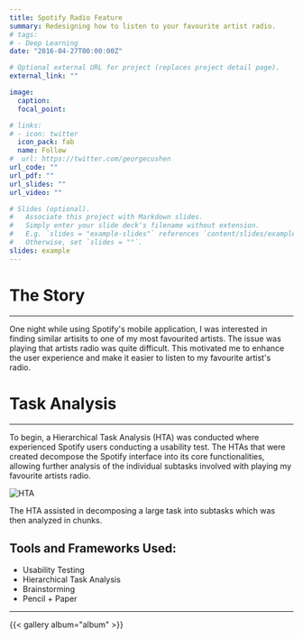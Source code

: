 ```yaml
---
title: Spotify Radio Feature
summary: Redesigning how to listen to your favourite artist radio.
# tags:
# - Deep Learning
date: "2016-04-27T00:00:00Z"

# Optional external URL for project (replaces project detail page).
external_link: ""

image:
  caption: 
  focal_point:

# links:
# - icon: twitter
  icon_pack: fab
  name: Follow
#  url: https://twitter.com/georgecushen
url_code: ""
url_pdf: ""
url_slides: ""
url_video: ""

# Slides (optional).
#   Associate this project with Markdown slides.
#   Simply enter your slide deck's filename without extension.
#   E.g. `slides = "example-slides"` references `content/slides/example-slides.md`.
#   Otherwise, set `slides = ""`.
slides: example
---
```


# The Story
---
One night while using Spotify's mobile application, I was interested in finding similar artisits to one of my most favourited artists. The issue was playing that artists radio was quite difficult. This motivated me to enhance the user experience and make it easier to listen to my favourite artist's radio.

# Task Analysis
---
To begin, a Hierarchical Task Analysis (HTA) was conducted where experienced Spotify users conducting a usability test. The HTAs that were created decompose the Spotify interface into its core functionalities, allowing further analysis of the individual subtasks involved with playing my favourite artists radio.

![HTA](static/hta.png)

The HTA assisted in decomposing a large task into subtasks which was then analyzed in chunks.

**Tools and Frameworks Used:**
---
* Usability Testing
* Hierarchical Task Analysis
* Brainstorming
* Pencil + Paper

--- 
  {{< gallery album="album" >}}

